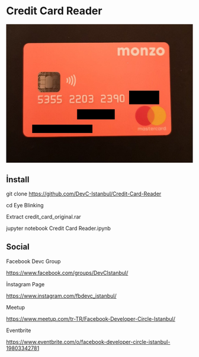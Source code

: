 # Credit Card Reader

[//]: # (Image Reference)

[img]: ./assets/1.jpg "SLAM"

![SLAM][img]

## İnstall

git clone https://github.com/DevC-Istanbul/Credit-Card-Reader

cd Eye Blinking

Extract credit_card_original.rar

jupyter notebook Credit Card Reader.ipynb

## Social

Facebook Devc Group

https://www.facebook.com/groups/DevCIstanbul/

İnstagram Page

https://www.instagram.com/fbdevc_istanbul/

Meetup

https://www.meetup.com/tr-TR/Facebook-Developer-Circle-Istanbul/

Eventbrite

https://www.eventbrite.com/o/facebook-developer-circle-istanbul-19803342781



